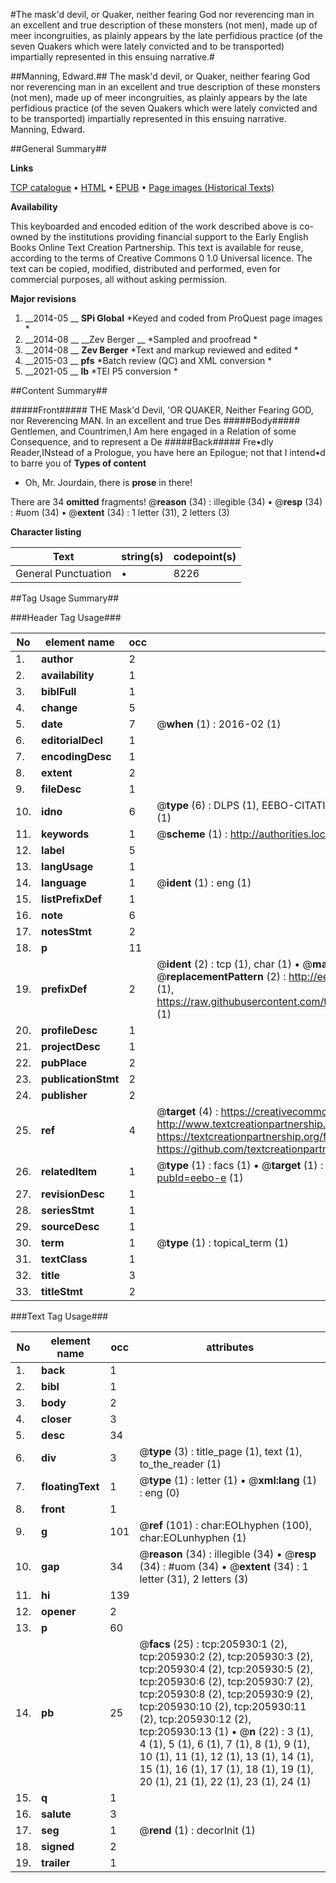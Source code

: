 #The mask'd devil, or Quaker, neither fearing God nor reverencing man in an excellent and true description of these monsters (not men), made up of meer incongruities, as plainly appears by the late perfidious practice (of the seven Quakers which were lately convicted and to be transported) impartially represented in this ensuing narrative.#

##Manning, Edward.##
The mask'd devil, or Quaker, neither fearing God nor reverencing man in an excellent and true description of these monsters (not men), made up of meer incongruities, as plainly appears by the late perfidious practice (of the seven Quakers which were lately convicted and to be transported) impartially represented in this ensuing narrative.
Manning, Edward.

##General Summary##

**Links**

[TCP catalogue](http://www.ota.ox.ac.uk/tcp/)  • 
[HTML](http://tei.it.ox.ac.uk/tcp/Texts-HTML/free/B26/B26503.html)  • 
[EPUB](http://tei.it.ox.ac.uk/tcp/Texts-EPUB/free/B26/B26503.epub) • 
[Page images (Historical Texts)](https://historicaltexts.jisc.ac.uk/eebo-31355443e)

**Availability**

This keyboarded and encoded edition of the work described above is co-owned by the
    institutions providing financial support to the Early English Books Online Text Creation
    Partnership. This text is available for reuse, according to the terms of  Creative Commons 0 1.0 Universal
    licence. The text can be copied, modified, distributed and performed, even for commercial
    purposes, all without asking permission.

**Major revisions**

1. __2014-05 __ __SPi Global__ *Keyed and coded from ProQuest page images *
1. __2014-08 __ __Zev Berger __ *Sampled and proofread *
1. __2014-08 __ __Zev Berger__ *Text and markup reviewed and edited *
1. __2015-03 __ __pfs__ *Batch review (QC) and XML conversion *
1. __2021-05 __ __lb__ *TEI P5 conversion *

##Content Summary##

#####Front#####
THE Mask'd Devil, 'OR QUAKER, Neither Fearing GOD, nor Reverencing MAN. In an excellent and true Des
#####Body#####
Gentlemen, and Countrimen,I Am here engaged in a Relation of some Consequence, and to represent a De
#####Back#####
Fre•dly Reader,INstead of a Prologue, you have here an Epilogue; not that I intend•d to barre you of
**Types of content**

  * Oh, Mr. Jourdain, there is **prose** in there!

There are 34 **omitted** fragments! 
 @__reason__ (34) : illegible (34)  •  @__resp__ (34) : #uom (34)  •  @__extent__ (34) : 1 letter (31), 2 letters (3)

**Character listing**


|Text|string(s)|codepoint(s)|
|---|---|---|
|General Punctuation|•|8226|

##Tag Usage Summary##

###Header Tag Usage###

|No|element name|occ|attributes|
|---|---|---|---|
|1.|__author__|2||
|2.|__availability__|1||
|3.|__biblFull__|1||
|4.|__change__|5||
|5.|__date__|7| @__when__ (1) : 2016-02 (1)|
|6.|__editorialDecl__|1||
|7.|__encodingDesc__|1||
|8.|__extent__|2||
|9.|__fileDesc__|1||
|10.|__idno__|6| @__type__ (6) : DLPS (1), EEBO-CITATION (1), VID (1), EEBO-PROQUEST (1), STC (1), OCLC (1)|
|11.|__keywords__|1| @__scheme__ (1) : http://authorities.loc.gov/ (1)|
|12.|__label__|5||
|13.|__langUsage__|1||
|14.|__language__|1| @__ident__ (1) : eng (1)|
|15.|__listPrefixDef__|1||
|16.|__note__|6||
|17.|__notesStmt__|2||
|18.|__p__|11||
|19.|__prefixDef__|2| @__ident__ (2) : tcp (1), char (1)  •  @__matchPattern__ (2) : ([0-9\-]+):([0-9IVX]+) (1), (.+) (1)  •  @__replacementPattern__ (2) : http://eebo.chadwyck.com/downloadtiff?vid=$1&page=$2 (1), https://raw.githubusercontent.com/textcreationpartnership/Texts/master/tcpchars.xml#$1 (1)|
|20.|__profileDesc__|1||
|21.|__projectDesc__|1||
|22.|__pubPlace__|2||
|23.|__publicationStmt__|2||
|24.|__publisher__|2||
|25.|__ref__|4| @__target__ (4) : https://creativecommons.org/publicdomain/zero/1.0/ (1), http://www.textcreationpartnership.org/docs/. (1), https://textcreationpartnership.org/faq/#faq05 (1), https://github.com/textcreationpartnership (1)|
|26.|__relatedItem__|1| @__type__ (1) : facs (1)  •  @__target__ (1) : https://data.historicaltexts.jisc.ac.uk/view?pubId=eebo-e (1)|
|27.|__revisionDesc__|1||
|28.|__seriesStmt__|1||
|29.|__sourceDesc__|1||
|30.|__term__|1| @__type__ (1) : topical_term (1)|
|31.|__textClass__|1||
|32.|__title__|3||
|33.|__titleStmt__|2||


###Text Tag Usage###

|No|element name|occ|attributes|
|---|---|---|---|
|1.|__back__|1||
|2.|__bibl__|1||
|3.|__body__|2||
|4.|__closer__|3||
|5.|__desc__|34||
|6.|__div__|3| @__type__ (3) : title_page (1), text (1), to_the_reader (1)|
|7.|__floatingText__|1| @__type__ (1) : letter (1)  •  @__xml:lang__ (1) : eng (0)|
|8.|__front__|1||
|9.|__g__|101| @__ref__ (101) : char:EOLhyphen (100), char:EOLunhyphen (1)|
|10.|__gap__|34| @__reason__ (34) : illegible (34)  •  @__resp__ (34) : #uom (34)  •  @__extent__ (34) : 1 letter (31), 2 letters (3)|
|11.|__hi__|139||
|12.|__opener__|2||
|13.|__p__|60||
|14.|__pb__|25| @__facs__ (25) : tcp:205930:1 (2), tcp:205930:2 (2), tcp:205930:3 (2), tcp:205930:4 (2), tcp:205930:5 (2), tcp:205930:6 (2), tcp:205930:7 (2), tcp:205930:8 (2), tcp:205930:9 (2), tcp:205930:10 (2), tcp:205930:11 (2), tcp:205930:12 (2), tcp:205930:13 (1)  •  @__n__ (22) : 3 (1), 4 (1), 5 (1), 6 (1), 7 (1), 8 (1), 9 (1), 10 (1), 11 (1), 12 (1), 13 (1), 14 (1), 15 (1), 16 (1), 17 (1), 18 (1), 19 (1), 20 (1), 21 (1), 22 (1), 23 (1), 24 (1)|
|15.|__q__|1||
|16.|__salute__|3||
|17.|__seg__|1| @__rend__ (1) : decorInit (1)|
|18.|__signed__|2||
|19.|__trailer__|1||
